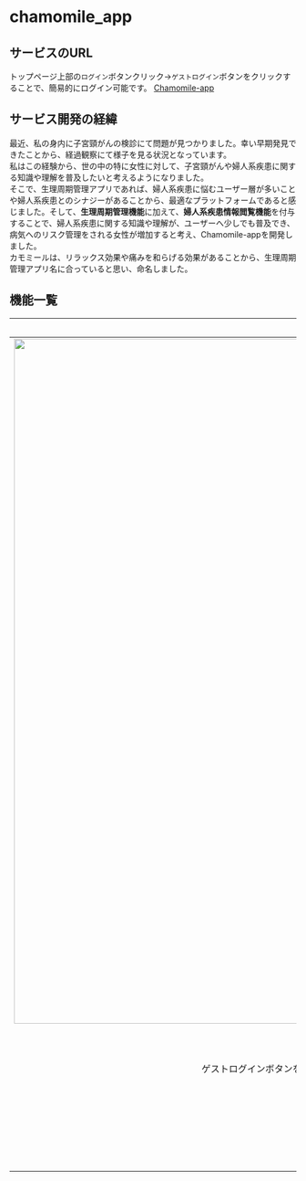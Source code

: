 # chamomile_app

## サービスのURL
トップページ上部の`ログイン`ボタンクリック→`ゲストログイン`ボタンをクリックすることで、簡易的にログイン可能です。
[Chamomile-app](https://chamomile-app-1.onrender.com/)

## サービス開発の経緯
最近、私の身内に子宮頸がんの検診にて問題が見つかりました。幸い早期発見できたことから、経過観察にて様子を見る状況となっています。<br>
私はこの経験から、世の中の特に女性に対して、子宮頸がんや婦人系疾患に関する知識や理解を普及したいと考えるようになりました。<br>
そこで、生理周期管理アプリであれば、婦人系疾患に悩むユーザー層が多いことや婦人系疾患とのシナジーがあることから、最適なプラットフォームであると感じました。そして、**生理周期管理機能**に加えて、**婦人系疾患情報閲覧機能**を付与することで、婦人系疾患に関する知識や理解が、ユーザーへ少しでも普及でき、病気へのリスク管理をされる女性が増加すると考え、Chamomile-appを開発しました。<br>
カモミールは、リラックス効果や痛みを和らげる効果があることから、生理周期管理アプリ名に合っていると思い、命名しました。

## 機能一覧
| ログイン画面 | トップページ | 記録フォーム　　 |
|:----------:|:-----------:|:------------:|
|<img width="1200" src="https://i.gyazo.com/cbdd7faf4defb505e1f3b39b3dcd7fa4.png"> |<img width="300" src="https://i.gyazo.com/2ebb2eb3165192f3fe062c2b8f3a4804.png"> |<a href="https://gyazo.com/df8c2c15018e8cc060793282eb8cb298"><img src="https://i.gyazo.com/df8c2c15018e8cc060793282eb8cb298.png" alt="Image from Gyazo" width="300"/></a>|
| ゲストログインボタンをクリックすることで、簡易的にログイン可能です。 | トップページ(/)にてユーザーの生理周期管理画面を表示し、これまでの記録状況を一目で確認できる仕様にしています。また、下部に最新のお知らせとして、婦人系疾患に関する情報を表示し、情報へのアクセスを容易にしています。 | 登録したい日付をクリックすることで、この記録フォームがポップアップにて表示されます。右上の`？`マークを押下することで、記録方法を表示します。その他は「使い方」ページを参照ください。 |
| will       | will        | will         |
| be         | be          | be           |
| left       | right       | center       |
| aligned    | aligned     | aligned      |


